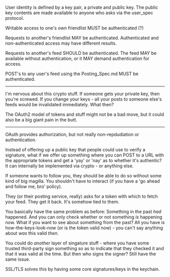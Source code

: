 User identity is defined by a key pair, a private and public key. The public key contents are made available to anyone who asks via the user_spec protocol.

Writable access to one's own friendlist MUST be authenticated (?)

Requests to another's friendlist MAY be authenticated. Authenticated and non-authenticated access may have different results.

Requests to another's feed SHOULD be authenticated. The feed MAY be available without authentication, or it MAY demand authentication for access.

POST's to any user's feed using the Posting_Spec.md MUST be authenticated.

---------------------

I'm nervous about this crypto stuff. If someone gets your private key, then you're screwed. If you change your keys - all your posts to someone else's feeds would be invalidated immediately. What then?

The OAuth2 model of tokens and stuff might not be a bad move, but it could also be a big giant pain in the butt.

-----------------------

OAuth provides authorization, but not really non-repdudiation or authentication.

Instead of offering up a public key that people could use to verify a signature, what if we offer up something where you can POST to a URL with the appropriate tokens and get a 'yay' or 'nay' as to whether it's authentic? It can internally be implemented via crypto - or anything else.

If someone wants to follow you, they should be able to do so without some kind of big magilla. You shouldn't have to interact (if you have a 'go ahead and follow me, bro' policy).

They (or their posting service, really) asks for a token with which to fetch your feed. They get it back. It's somehow tied to them.

You basically have the same problem as before: Something in the past _had_ happened. And you can only check whether or not something _is_ happening now. What if you want to see about something from the past? All you have is how-the-keys-look-now (or is the token valid now) - you can't say anything about _was_ this valid _then_.

You could do _another_ layer of singature stuff - where you have some trusted third-party sign something so as to indicate that they checked it and that it was valid at the time. But then who signs the signer? Still have the same issue.

SSL/TLS solves this by having some core signatures/keys in the keychain.